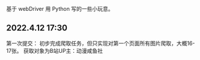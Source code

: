 基于 webDriver 用 Python 写的一些小玩意。


2022.4.12 17:30
-----------------------------------
第一次提交：
初步完成爬取任务，但只实现对第一个页面所有图片爬取，大概16-17张。
获取对象为B站UP主：动漫咸鱼社
